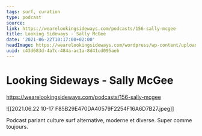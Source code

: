 ```yaml
---
tags: surf, curation
type: podcast
source:
link: https://wearelookingsideways.com/podcasts/156-sally-mcgee
title: Looking Sideways - Sally McGee
date: '2021-06-22T10:17:00+02:00'
headImage: https://wearelookingsideways.com/wordpress/wp-content/uploads/2021/06/WhatsApp-Image-2021-06-06-at-23.24.29.jpeg
uuid: c43d683d-4a7c-484a-ac1a-8d41cd095aeb
---
```


# Looking Sideways - Sally McGee

https://wearelookingsideways.com/podcasts/156-sally-mcgee

![[2021.06.22 10-17 F85B29E470DA40579F2254F16A6D7B27.jpeg]]

Podcast parlant culture surf alternative, moderne et diverse.
Super comme toujours.
